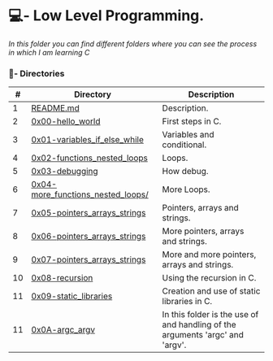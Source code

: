 # 💻- Low Level Programming.

_In this folder you can find different folders where you can see the process in which I am learning C_

### :file_folder:- Directories 

#|Directory|Description
---|---|---
1|[README.md](./README.md)| Description.
2|[0x00-hello_world](./0x00-hello_world)| First steps in C.
3|[0x01-variables_if_else_while](./0x01-variables_if_else_while)| Variables and conditional.
4|[0x02-functions_nested_loops](./0x02-functions_nested_loops)| Loops.
5|[0x03-debugging](./0x03-debugging)| How debug.
6|[0x04-more_functions_nested_loops/ ](./0x04-more_functions_nested_loops/)| More Loops.
7|[0x05-pointers_arrays_strings](./0x05-pointers_arrays_strings)| Pointers, arrays and strings.
8|[0x06-pointers_arrays_strings](./0x06-pointers_arrays_strings)| More pointers, arrays and strings.
9|[0x07-pointers_arrays_strings](./0x07-pointers_arrays_strings)| More and more pointers, arrays and strings.
10|[0x08-recursion](./0x08-recursion)| Using the recursion in C.
11|[0x09-static_libraries](./0x09-static_libraries)| Creation and use of static libraries in C.
11|[0x0A-argc_argv](./0x0A-argc_argv)| In this folder is the use of and handling of the arguments 'argc' and 'argv'.
